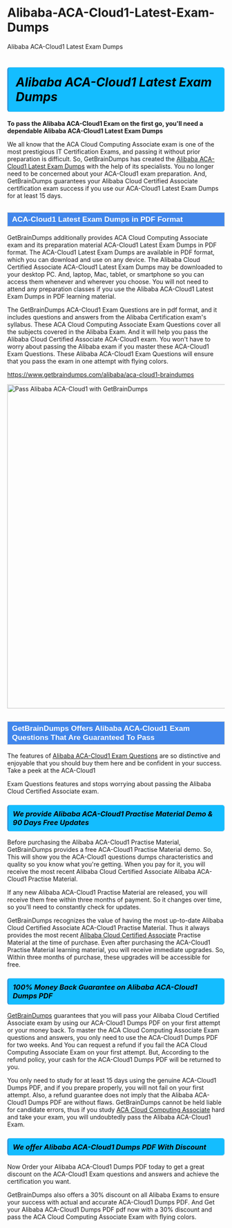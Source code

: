 # Alibaba-ACA-Cloud1-Latest-Exam-Dumps
Alibaba ACA-Cloud1 Latest Exam Dumps
<h1><strong><span style="display: block; color: #000000; background: #14BDFF; border: 0.5px solid #AED6F1; border-left: 3px solid #3498DB; padding: .6em; border-radius: 6px;">                     <em>Alibaba ACA-Cloud1 <span class="exam_variation">Latest Exam Dumps</span> </em>                </span></strong>            </h1>                        <p><strong>To pass the Alibaba ACA-Cloud1 Exam on the first go, you'll need a dependable Alibaba ACA-Cloud1 <span class="exam_variation">Latest Exam Dumps</span></strong></p>                        <p>We all know that the ACA Cloud Computing Associate exam is one of the most prestigious IT Certification Exams,             and passing it without prior preparation is difficult. So, GetBrainDumps has created the <a href="https://www.getbraindumps.com/alibaba/aca-cloud1-braindumps">Alibaba ACA-Cloud1 <span class="exam_variation">Latest Exam Dumps</span></a> with the help of its specialists.             You no longer need to be concerned about your ACA-Cloud1 exam preparation. And, GetBrainDumps guarantees your Alibaba Cloud Certified Associate certification             exam success if you use our ACA-Cloud1 <span class="exam_variation">Latest Exam Dumps</span> for at least 15 days.</p>                        <h2 style="background: #4287ec; border: 1px solid #cccccc; padding: 5px 10px;">                <span style="color: #ffffff;">                    <span style="font-size: 11pt;">                        <span style="line-height: normal;">                            <span style="font-family: Calibri,sans-serif;">                                <strong>                                    <span style="font-size: 13.0pt;">ACA-Cloud1 <span class="exam_variation">Latest Exam Dumps</span> in PDF Format</span>                                </strong>                            </span>                        </span>                    </span>                </span>            </h2>                        <p>GetBrainDumps additionally provides ACA Cloud Computing Associate exam and its preparation material ACA-Cloud1 <span class="exam_variation">Latest Exam Dumps</span> in PDF format.             The ACA-Cloud1 <span class="exam_variation">Latest Exam Dumps</span> are available in PDF format, which you can download and use on any device. The Alibaba Cloud Certified Associate ACA-Cloud1 <span class="exam_variation">Latest Exam Dumps</span> may be downloaded             to your desktop PC. And, laptop, Mac, tablet, or smartphone so you can access them whenever and wherever you choose. You will not need to attend any preparation classes if you use             the Alibaba ACA-Cloud1 <span class="exam_variation">Latest Exam Dumps</span> in PDF learning material. </p>                        <p>The GetBrainDumps ACA-Cloud1 <span class="exam_variation2">Exam Questions</span> are in pdf format, and  it includes questions and answers from the Alibaba Certification exam's syllabus. These             ACA Cloud Computing Associate <span class="exam_variation2">Exam Questions</span> cover all the subjects covered in the Alibaba Exam. And it will help you pass the             Alibaba Cloud Certified Associate ACA-Cloud1 exam. You won't have to worry about passing the Alibaba exam if you master these ACA-Cloud1 <span class="exam_variation2">Exam Questions</span>.             These Alibaba ACA-Cloud1 <span class="exam_variation2">Exam Questions</span> will ensure that you pass the exam in one attempt with flying colors.</p>                        <p><a href="https://www.getbraindumps.com/alibaba/aca-cloud1-braindumps">https://www.getbraindumps.com/alibaba/aca-cloud1-braindumps</a></p>                        <p><a href="https://www.getbraindumps.com/"><img src="https://www.getbraindumps.com/images/get-updated-exam-questions-with-discount-getbraindumps.jpg" class="postImage" alt="Pass Alibaba ACA-Cloud1 with GetBrainDumps" width="750"></a></p>                            <h2 style="background: #4287ec; border: 1px solid #cccccc; padding: 5px 10px;">                <span style="color: #ffffff;">                    <span style="font-size: 11pt;">                        <span style="line-height: normal;">                            <span style="font-family: Calibri,sans-serif;">                                <strong>                                    <span style="font-size: 13.0pt;">GetBrainDumps Offers Alibaba ACA-Cloud1 <span class="exam_variation2">Exam Questions</span> That Are Guaranteed To Pass</span>                                </strong>                            </span>                        </span>                    </span>                </span>            </h2>                        <p>The features of <a href="https://www.getbraindumps.com/alibaba-braindumps.html">Alibaba ACA-Cloud1 <span class="exam_variation2">Exam Questions</span></a> are so distinctive and enjoyable that you should buy them here and be confident in your success. Take a peek at the ACA-Cloud1</p>            <p> <span class="exam_variation2">Exam Questions</span> features and stops worrying about passing the Alibaba Cloud Certified Associate exam.</p>                        <h3>                <strong>                    <span style="display: block; color: #000000; background: #14BDFF; border: 0.5px solid #AED6F1; border-left: 3px solid #3498DB; padding: .6em; border-radius: 6px;">                        <em>We provide Alibaba ACA-Cloud1 <span class="exam_variation3">Practise Material</span> Demo &amp; 90 Days Free Updates</em>                    </span>                </strong>            </h3>                        <p>Before purchasing the Alibaba ACA-Cloud1 <span class="exam_variation3">Practise Material</span>, GetBrainDumps provides a free ACA-Cloud1 <span class="exam_variation3">Practise Material</span> demo. So, This will show you the ACA-Cloud1 questions dumps             characteristics and quality so you know what you're getting. When you pay for it, you will receive the most recent             Alibaba Cloud Certified Associate Alibaba ACA-Cloud1 <span class="exam_variation3">Practise Material</span>.</p>                        <p>If any new Alibaba ACA-Cloud1 <span class="exam_variation3">Practise Material</span> are released, you will receive them free within three months of payment.             So it changes over time, so you'll need to constantly check for updates.</p>                        <p>GetBrainDumps recognizes the value of having the most up-to-date Alibaba Cloud Certified Associate ACA-Cloud1 <span class="exam_variation3">Practise Material</span>. Thus it always provides the most recent             <a href="https://www.getbraindumps.com/alibaba/aca-braindumps.html">Alibaba Cloud Certified Associate</a> <span class="exam_variation3">Practise Material</span> at the time of purchase. Even after purchasing the ACA-Cloud1 <span class="exam_variation3">Practise Material</span> learning material, you will receive immediate upgrades.             So, Within three months of purchase, these upgrades will be accessible for free.</p>                        <h3>                <strong>                    <span style="display: block; color: #000000; background: #14BDFF; border: 0.5px solid #AED6F1; border-left: 3px solid #3498DB; padding: .6em; border-radius: 6px;">                        <em>100% Money Back Guarantee on Alibaba ACA-Cloud1 <span class="exam_variation4">Dumps PDF</span></em>                    </span>                </strong>            </h3>                        <p><a href="https://www.getbraindumps.com/">GetBrainDumps</a> guarantees that you will pass your Alibaba Cloud Certified Associate exam by using our ACA-Cloud1 <span class="exam_variation4">Dumps PDF</span> on your first attempt or your money back.             To master the ACA Cloud Computing Associate Exam questions and answers, you only need to use the ACA-Cloud1 <span class="exam_variation4">Dumps PDF</span> for             two weeks. And You can request a refund if you fail the ACA Cloud Computing Associate Exam on your first attempt. But, According to the refund policy, your cash             for the ACA-Cloud1 <span class="exam_variation4">Dumps PDF</span> will be returned to you.</p>                        <p>You only need to study for at least 15 days using the genuine ACA-Cloud1 <span class="exam_variation4">Dumps PDF</span>, and if you prepare properly, you will not fail on your first attempt.             Also, a refund guarantee does not imply that the Alibaba ACA-Cloud1 <span class="exam_variation4">Dumps PDF</span> are without flaws. GetBrainDumps cannot be held liable for candidate errors,             thus if you study <a href="https://www.getbraindumps.com/alibaba/aca-cloud1-braindumps">ACA Cloud Computing Associate</a> hard and take your exam, you will undoubtedly pass the Alibaba ACA-Cloud1 Exam. </p>                        <h3>                <strong>                    <span style="display: block; color: #000000; background: #14BDFF; border: 0.5px solid #AED6F1; border-left: 3px solid #3498DB; padding: .6em; border-radius: 6px;">                        <em>We offer Alibaba ACA-Cloud1 <span class="exam_variation4">Dumps PDF</span> With Discount</em>                    </span>                </strong>            </h3>                        <p>Now Order your Alibaba ACA-Cloud1 <span class="exam_variation4">Dumps PDF</span> today to get a great discount on the ACA-Cloud1 Exam questions and answers and achieve the certification you want.</p>                        <p>GetBrainDumps also offers a 30% discount on all Alibaba Exams to ensure your success with actual and accurate ACA-Cloud1 <span class="exam_variation4">Dumps PDF</span>. And Get your Alibaba ACA-Cloud1 <span class="exam_variation4">Dumps PDF</span>             pdf now with a 30% discount and pass the ACA Cloud Computing Associate Exam with flying colors.</p>                    
